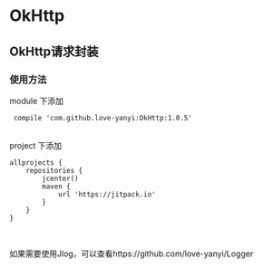 # OkHttp
## OkHttp请求封装
### 使用方法

module 下添加

     compile 'com.github.love-yanyi:OkHttp:1.0.5'

<br/>
project 下添加

    allprojects {
        repositories {
            jcenter()
            maven {
                url 'https://jitpack.io'
            }
        }
    }

<br/>

如果需要使用Jlog，可以查看https://github.com/love-yanyi/Logger
